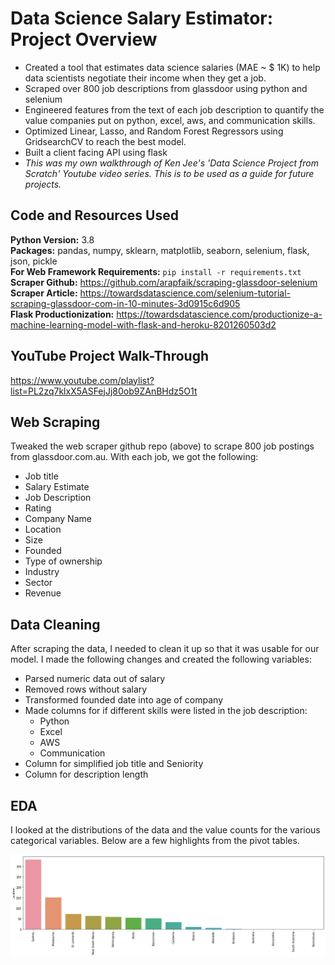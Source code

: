 # Data Science Salary Estimator: Project Overview 
* Created a tool that estimates data science salaries (MAE ~ $ 1K) to help data scientists negotiate their income when they get a job.
* Scraped over 800 job descriptions from glassdoor using python and selenium
* Engineered features from the text of each job description to quantify the value companies put on python, excel, aws, and communication skills. 
* Optimized Linear, Lasso, and Random Forest Regressors using GridsearchCV to reach the best model. 
* Built a client facing API using flask
* _This was my own walkthrough of Ken Jee's 'Data Science Project from Scratch' Youtube video series. This is to be used as a guide for future projects._

## Code and Resources Used 
**Python Version:** 3.8  
**Packages:** pandas, numpy, sklearn, matplotlib, seaborn, selenium, flask, json, pickle  
**For Web Framework Requirements:**  ```pip install -r requirements.txt```  
**Scraper Github:** https://github.com/arapfaik/scraping-glassdoor-selenium  
**Scraper Article:** https://towardsdatascience.com/selenium-tutorial-scraping-glassdoor-com-in-10-minutes-3d0915c6d905  
**Flask Productionization:** https://towardsdatascience.com/productionize-a-machine-learning-model-with-flask-and-heroku-8201260503d2

## YouTube Project Walk-Through
https://www.youtube.com/playlist?list=PL2zq7klxX5ASFejJj80ob9ZAnBHdz5O1t

## Web Scraping
Tweaked the web scraper github repo (above) to scrape 800 job postings from glassdoor.com.au. With each job, we got the following:
*	Job title
*	Salary Estimate
*	Job Description
*	Rating
*	Company Name 
*	Location
*	Size
*	Founded
*	Type of ownership
*	Industry
*	Sector
*	Revenue

## Data Cleaning
After scraping the data, I needed to clean it up so that it was usable for our model. I made the following changes and created the following variables:

*	Parsed numeric data out of salary 
*	Removed rows without salary 
*	Transformed founded date into age of company 
*	Made columns for if different skills were listed in the job description:
    * Python  
    * Excel  
    * AWS  
    * Communication
*	Column for simplified job title and Seniority 
*	Column for description length 

## EDA
I looked at the distributions of the data and the value counts for the various categorical variables. Below are a few highlights from the pivot tables. 

![alt text](https://github.com/sebgiunta/salary_ds_model/blob/main/images/Number%20jobs%20by%20city.png "Number Jobs by City")

